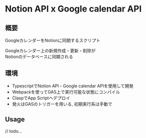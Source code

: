 # Notion API x Google calendar API

## 概要
GoogleカレンダーをNotionに同期するスクリプト

Googleカレンダー上の新規作成・更新・削除が  
Notionのデータベースに同期される

## 環境
- TypescriptでNotion API・Google calendar APIを使用して開発
- Webpackを使ってGAS上で実行可能な状態にコンパイル
- ClaspでApp Scriptへデプロイ
- 発火はGASのトリガーを用いる, 初期実行系は手動で

## Usage

// todo...
